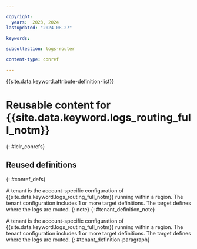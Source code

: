 ```yaml
---

copyright:
  years:  2023, 2024
lastupdated: "2024-08-27"

keywords:

subcollection: logs-router

content-type: conref

---
```


{{site.data.keyword.attribute-definition-list}}

# Reusable content for {{site.data.keyword.logs_routing_full_notm}}
{: #lclr_conrefs}



## Reused definitions
{: #conref_defs}

A tenant is the account-specific configuration of {{site.data.keyword.logs_routing_full_notm}} running within a region. The tenant configuration includes 1 or more target definitions. The target defines where the logs are routed.
{: note}
{: #tenant_definition_note}

A tenant is the account-specific configuration of {{site.data.keyword.logs_routing_full_notm}} running within a region. The tenant configuration includes 1 or more target definitions. The target defines where the logs are routed.
{: #tenant_definition-paragraph}


